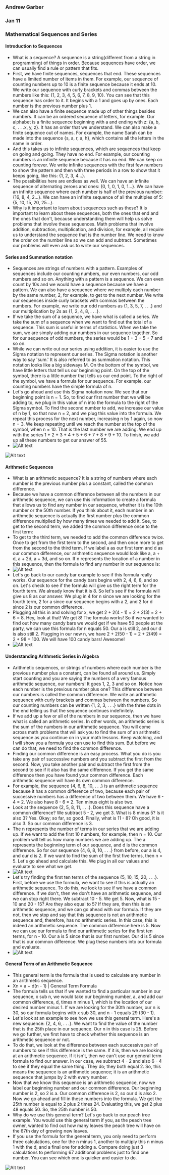 ### Andrew Garber
### Jan 11
### Mathematical Sequences and Series 

#### Introduction to Sequences
 - What is a sequence? A sequence is a string(different from a string in programming) of things in order. Because sequences have order, we can usually find a rule or pattern that fits.
 - First, we have finite sequences, sequences that end. These sequences have a limited number of items in them. For example, our sequence of counting numbers up to 10 is a finite sequence because it ends at 10. We write our sequence with curly brackets and commas between the numbers like this: {1, 2, 3, 4, 5, 6, 7, 8, 9, 10}. You can see that this sequence has order to it. It begins with a 1 and goes up by ones. Each number is the previous number plus 1.
 - We can also have a finite sequence made up of other things besides numbers. It can be an ordered sequence of letters, for example. Our alphabet is a finite sequence beginning with a and ending with z: {a, b, c, . . .x, y, z}. It has an order that we understand. We can also make a finite sequence out of names. For example, the name Sarah can be made into the sequence {s, a, r, a, h}, which contains all the letters in the name in order.
 - And this takes us to infinite sequences, which are sequences that keep on going and going. They have no end. For example, our counting numbers is an infinite sequence because it has no end. We can keep on counting forever. We write infinite sequences with the first few numbers to show the pattern and then with three periods in a row to show that it keeps going, like this: {1, 2, 3, 4...}.
 - The possibilities here are endless as well. We can have an infinite sequence of alternating zeroes and ones: {0, 1, 0, 1, 0, 1...}. We can have an infinite sequence where each number is half of the previous number: {16, 8, 4, 2...}. We can have an infinite sequence of all the multiples of 5: {5, 10, 15, 20, 25...}.
 - Why is it important to learn about sequences such as these? It is important to learn about these sequences, both the ones that end and the ones that don't, because understanding them will help us solve problems that involve these sequences. Math problems that involve addition, subtraction, multiplication, and division, for example, all require us to understand the sequence that is the number line. We need to know the order on the number line so we can add and subtract. Sometimes our problems will even ask us to write our sequences.

#### Series and Summation notation
 - Sequences are strings of numbers with a pattern. Examples of sequences include our counting numbers, our even numbers, our odd numbers and so on. Anything with a pattern is a sequence. We can even count by 10s and we would have a sequence because we have a pattern. We can also have a sequence where we multiply each number by the same number, 2, for example, to get to the next number. We write our sequences inside curly brackets with commas between the numbers. For example, we write our odd numbers as {1, 3, 5, 7, . . .} and our multiplication by 2s as {1, 2, 4, 8, . . .}.
 - If we take the sum of a sequence, we have what is called a series. We take the sum of a sequence when we want to find out the total of a sequence. This sum is useful in terms of statistics. When we take the sum, we are simply adding our numbers in our sequence together. So for our sequence of odd numbers, the series would be 1 + 3 + 5 + 7 and so on.
 - While we can write out our series using addition, it is easier to use the Sigma notation to represent our series. The Sigma notation is another way to say 'sum.' It is also referred to as summation notation. This notation looks like a big sideways M. On the bottom of the symbol, we have little letters that tell us our beginning point. On the top of the symbol, there is a little number that tells us our end point. To the right of the symbol, we have a formula for our sequence. For example, our counting numbers have the simple formula of n.
 - Let's go ahead and use this Sigma notation now. We see that our beginning point is n = 1. So, to find our first number that we will be adding to, we plug in this value of n into the formula to the right of the Sigma symbol. To find the second number to add, we increase our value of n by 1, so that now n = 2, and we plug this value into the formula. We repeat this process for the next number, increasing n by 1 again, so now n = 3. We keep repeating until we reach the number at the top of the symbol, when n = 10. That is the last number we are adding. We end up with the series 1 + 2 + 3 + 4 + 5 + 6 + 7 + 8 + 9 + 10. To finish, we add up all these numbers to get our answer of 55.
 - ![Alt text](https://study.com/cimages/multimages/16/formulasumnotation1.jpg)

 ![Alt text](Media/day1series.png)

#### Arithmetic Sequences
 - What is an arithmetic sequence? It is a string of numbers where each number is the previous number plus a constant, called the common difference.
 - Because we have a common difference between all the numbers in our arithmetic sequence, we can use this information to create a formula that allows us to find any number in our sequence, whether it is the 10th number or the 50th number. If you think about it, each number in an arithmetic sequence is actually the first number plus the common difference multiplied by how many times we needed to add it. See, to get to the second term, we added the common difference once to the first term:
 - To get to the third term, we needed to add the common difference twice. Once to get from the first term to the second, and then once more to get from the second to the third term. If we label a as our first term and d as our common difference, our arithmetic sequence would look like a, a + d, a + 2d, a + 3d, and so on. If n represents the location of a number in this sequence, then the formula to find any number in our sequence is:
 - ![Alt text](https://study.com/cimages/multimages/16/comdif.jpg)
 - Let's go back to our candy bar example to see if this formula really works. Our sequence for the candy bars begins with 2, 4, 6, 8, and so on. Let's check to see if the formula will give us the right term for the fourth term. We already know that it is 8. So let's see if the formula will give us 8 as our answer. We plug in 4 for n since we are looking for the fourth term, 2 for a since our sequence begins with a 2, and 2 for d since 2 is our common difference.
 - Plugging all this in and solving for x, we get 2 + 2(4 - 1) = 2 + 2(3) = 2 + 6 = 8. Hey, look at that! We get 8! The formula works! So if we wanted to find out how many candy bars we would get if we have 50 people at the party, we can use this formula for n equals 50. Our a is still 2, and our d is also still 2. Plugging in our new n, we have 2 + 2(50 - 1) = 2 + 2(49) = 2 + 98 = 100. We will have 100 candy bars! Awesome!
 - ![Alt text](https://study.com/cimages/multimages/16/e2d01057-360c-4fa4-89f0-f476188693e9_formula.jpg)

#### Understanding Arithmetic Series in Algebra
 - Arithmetic sequences, or strings of numbers where each number is the previous number plus a constant, can be found all around us. Simply start counting and you are saying the numbers of a very famous arithmetic sequence, our numbers! It goes 1, 2, 3 and so on. Notice how each number is the previous number plus one? This difference between our numbers is called the common difference. We write an arithmetic sequence with curly brackets and commas between the numbers. So our counting numbers can be written {1, 2, 3, . . .} with the three dots in the end telling us that the sequence continues indefinitely.
 - If we add up a few or all of the numbers in our sequence, then we have what is called an arithmetic series. In other words, an arithmetic series is the sum of the numbers in our arithmetic sequence. You will come across math problems that will ask you to find the sum of an arithmetic sequence as you continue on in your math lessons. Keep watching, and I will show you a formula you can use to find this sum. But before we can do that, we need to find the common difference.
 - Finding our common difference is an easy process. What you do is you take any pair of successive numbers and you subtract the first from the second. Now, you take another pair and subtract the first from the second to see if it also has the same difference. If you get the same difference then you have found your common difference. Each arithmetic sequence will have its own common difference.
 - For example, the sequence {4, 6, 8, 10, . . .} is an arithmetic sequence because it has a common difference of two, because each pair of successive numbers has a difference of two between them. We have 6 - 4 = 2. We also have 8 - 6 = 2. Ten minus eight is also two.
 - Look at the sequence {2, 5, 8, 11, . . .}. Does this sequence have a common difference? We subtract 5 - 2, we get 3. What is 8 minus 5? Is it also 3? Yes. Okay; so far, so good. Finally, what is 11 - 8? Oh good, it is also 3. So our common difference is 3.
 - The n represents the number of terms in our series that we are adding up. If we want to add the first 10 numbers, for example, then n = 10. Our problem will tell us how many numbers we are adding up. The a represents the beginning term of our sequence, and d is the common difference. So for our sequence {4, 6, 8, 10, . . .} from before, our a is 4, and our d is 2. If we want to find the sum of the first five terms, then n = 5. Let's go ahead and calculate this. We plug in all our values and evaluate to see what we get.
 - ![Alt text](https://study.com/cimages/multimages/16/formulaarithmeticseries1.jpg)
 - Let's try finding the first ten terms of the sequence {5, 10, 15, 20, . . .}. First, before we use the formula, we want to see if this is actually an arithmetic sequence. To do this, we look to see if we have a common difference. If we don't, then we don't have an arithmetic sequence, and we can stop right there. We subtract 10 - 5. We get 5. Now, what is 15 - 10 and 20 - 15? Are they also equal to 5? If they are, then this is an arithmetic sequence, and we can go ahead with our formula. If they are not, then we stop and say that this sequence is not an arithmetic sequence and, therefore, has no arithmetic series. In this case, this is indeed an arithmetic sequence. The common difference here is 5. Now we can use our formula to find our arithmetic series for the first ten terms, for n - 10. Our a is 5 since that is our first number. Our d is 5 since that is our common difference. We plug these numbers into our formula and evaluate.
 - ![Alt text](https://study.com/cimages/multimages/16/formulaarithmeticseries3.jpg)

#### General Term of an Arithmetic Sequence
 - This general term is the formula that is used to calculate any number in an arithmetic sequence.
 - Xn = a + d(n - 1) | General Term Formula
 - The formula tells us that if we wanted to find a particular number in our sequence, x sub n, we would take our beginning number, a, and add our common difference, d, times n minus 1, which is the location of our desired number minus 1. If we are looking for the 30th number, our n is 30, so our formula begins with x sub 30, and n - 1 equals 29 (30 - 1).
 - Let's look at an example to see how we use this general term. Here's a new sequence: {2, 4, 6, . . .}. We want to find the value of the number that is the 25th place in our sequence. Our n in this case is 25. Before we go further, we first have to check whether this sequence is an arithmetic sequence or not.
 - To do that, we look at the difference between each successive pair of numbers to see if this difference is the same. If it is, then we are looking at an arithmetic sequence. If it isn't, then we can't use our general term formula to find our answer. In our case, we subtract 4 - 2 and also 6 - 4 to see if they equal the same thing. They do; they both equal 2. So, this means the sequence is an arithmetic sequence; it is an arithmetic sequence that jumps by 2 with every number.
 - Now that we know this sequence is an arithmetic sequence, now we label our beginning number and our common difference. Our beginning number is 2, so 2 is a. Our common difference is 2, so our d is also 2. Now we go ahead and fill in these numbers into the formula. We get the 25th number is equal to 2 plus 2 times 24. Evaluating this, we get 2 plus 48 equals 50. So, the 25th number is 50.
 - Why do we use this general term? Let's go back to our peach tree example. You would use this general term if you, as the peach tree owner, wanted to find out how many leaves the peach tree will have on the 67th day of growing new leaves.
 - If you use the formula for the general term, you only need to perform three calculations, one for the n minus 1, another to multiply this n minus 1 with the d, and a final one for adding a. Compare doing just 3 calculations to performing 67 additional problems just to find one number. You can see which one is quicker and easier to do.


![Alt text](Media/jan12_sequences_series.png)